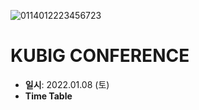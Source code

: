 ![0114012223456723](https://user-images.githubusercontent.com/71932401/149368616-93f91dc5-ccf8-40e8-aaff-f7b1151e7799.jpg)


# KUBIG CONFERENCE
- **일시**: 2022.01.08 (토)
- **Time Table**
